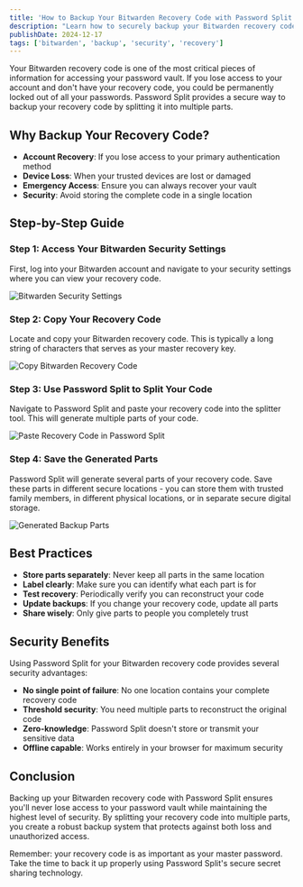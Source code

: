 ```yaml
---
title: 'How to Backup Your Bitwarden Recovery Code with Password Split'
description: "Learn how to securely backup your Bitwarden recovery code using Password Split's secret sharing technology"
publishDate: 2024-12-17
tags: ['bitwarden', 'backup', 'security', 'recovery']
---
```


Your Bitwarden recovery code is one of the most critical pieces of information for accessing your password vault. If you lose access to your account and don't have your recovery code, you could be permanently locked out of all your passwords. Password Split provides a secure way to backup your recovery code by splitting it into multiple parts.

## Why Backup Your Recovery Code?

- **Account Recovery**: If you lose access to your primary authentication method
- **Device Loss**: When your trusted devices are lost or damaged
- **Emergency Access**: Ensure you can always recover your vault
- **Security**: Avoid storing the complete code in a single location

## Step-by-Step Guide

### Step 1: Access Your Bitwarden Security Settings

First, log into your Bitwarden account and navigate to your security settings where you can view your recovery code.

![Bitwarden Security Settings](/blog/backup-bitwarden-security-code/bitwarden-security.jpg)

### Step 2: Copy Your Recovery Code

Locate and copy your Bitwarden recovery code. This is typically a long string of characters that serves as your master recovery key.

![Copy Bitwarden Recovery Code](/blog/backup-bitwarden-security-code/bitwarden-copy-security-code.jpg)

### Step 3: Use Password Split to Split Your Code

Navigate to Password Split and paste your recovery code into the splitter tool. This will generate multiple parts of your code.

![Paste Recovery Code in Password Split](/blog/backup-bitwarden-security-code/bitwarden-paste-security-code-password-split.jpg)

### Step 4: Save the Generated Parts

Password Split will generate several parts of your recovery code. Save these parts in different secure locations - you can store them with trusted family members, in different physical locations, or in separate secure digital storage.

![Generated Backup Parts](/blog/backup-bitwarden-security-code/bitwarden-backup-generated-parts.jpg)

## Best Practices

- **Store parts separately**: Never keep all parts in the same location
- **Label clearly**: Make sure you can identify what each part is for
- **Test recovery**: Periodically verify you can reconstruct your code
- **Update backups**: If you change your recovery code, update all parts
- **Share wisely**: Only give parts to people you completely trust

## Security Benefits

Using Password Split for your Bitwarden recovery code provides several security advantages:

- **No single point of failure**: No one location contains your complete recovery code
- **Threshold security**: You need multiple parts to reconstruct the original code
- **Zero-knowledge**: Password Split doesn't store or transmit your sensitive data
- **Offline capable**: Works entirely in your browser for maximum security

## Conclusion

Backing up your Bitwarden recovery code with Password Split ensures you'll never lose access to your password vault while maintaining the highest level of security. By splitting your recovery code into multiple parts, you create a robust backup system that protects against both loss and unauthorized access.

Remember: your recovery code is as important as your master password. Take the time to back it up properly using Password Split's secure secret sharing technology.
